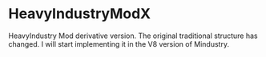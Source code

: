 # HeavyIndustryModX
HeavyIndustry Mod derivative version. The original traditional structure has changed.  I will start implementing it in the V8 version of Mindustry.
